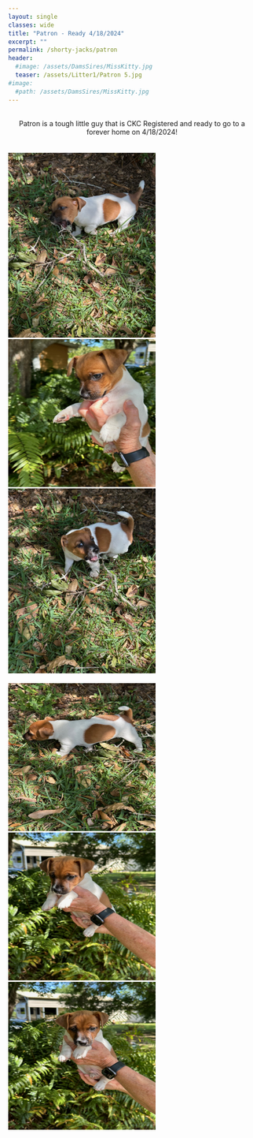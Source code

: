 ```yaml
---
layout: single
classes: wide
title: "Patron - Ready 4/18/2024"
excerpt: ""
permalink: /shorty-jacks/patron
header: 
  #image: /assets/DamsSires/MissKitty.jpg
  teaser: /assets/Litter1/Patron 5.jpg
#image:
  #path: /assets/DamsSires/MissKitty.jpg
---
```

  <br>
 <center>Patron is a tough little guy that is CKC Registered and ready to go to a forever home on 4/18/2024!</center>
 <br> 

<br>
 <img src="/assets/Litter1/Patron 1.jpg" alt="Ace1" style="width:300px;height:375px;">
  <img src="/assets/Litter1/Patron 5.jpg" alt="Ace1" style="width:300px;height:300px;">
 <img src="/assets/Litter1/Patron 2.jpg" alt="Ace1" style="width:300px;height:375px;">
 <br>
 <br>

 <img src="/assets/Litter1/Patron 3.jpg" alt="Ace1" style="width:300px;height:300px;">
 <img src="/assets/Litter1/Patron 6.jpg" alt="Ace1" style="width:300px;height:300px;">
 <img src="/assets/Litter1/Patron 7.jpg" alt="Ace1" style="width:300px;height:300px;">